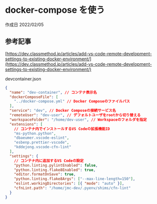 # docker-compose を使う

作成日 2022/02/05

## 参考記事

[https://dev.classmethod.jp/articles/add-vs-code-remote-development-settings-to-existing-docker-environment/](https://dev.classmethod.jp/articles/add-vs-code-remote-development-settings-to-existing-docker-environment/)

devcontainer.json

```json
{
  "name": "dev-container", // コンテナ表示名
  "dockerComposeFile": [
    "../docker-compose.yml" // Docker Composeのファイルパス
  ],
  "service": "dev", // Docker Composeの接続サービス名
  "remoteUser": "dev-user", // デフォルトユーザをrootから切り替える
  "workspaceFolder": "/home/dev-user", // Workspaceのフォルダを指定
  "extensions": [
    // コンテナ内でインストールするVS Codeの拡張機能ID
    "ms-python.python",
    "dbaeumer.vscode-eslint",
    "esbenp.prettier-vscode",
    "kddejong.vscode-cfn-lint"
  ],
  "settings": {
    // コンテナ内に追加するVS Codeの設定
    "python.linting.pylintEnabled": false,
    "python.linting.flake8Enabled": true,
    "editor.formatOnSave": true,
    "python.linting.flake8Args": ["--max-line-length=150"],
    "eslint.workingDirectories": [{ "mode": "auto" }],
    "cfnLint.path": "/home/jmc-dev/.pyenv/shims/cfn-lint"
  }
}
```
